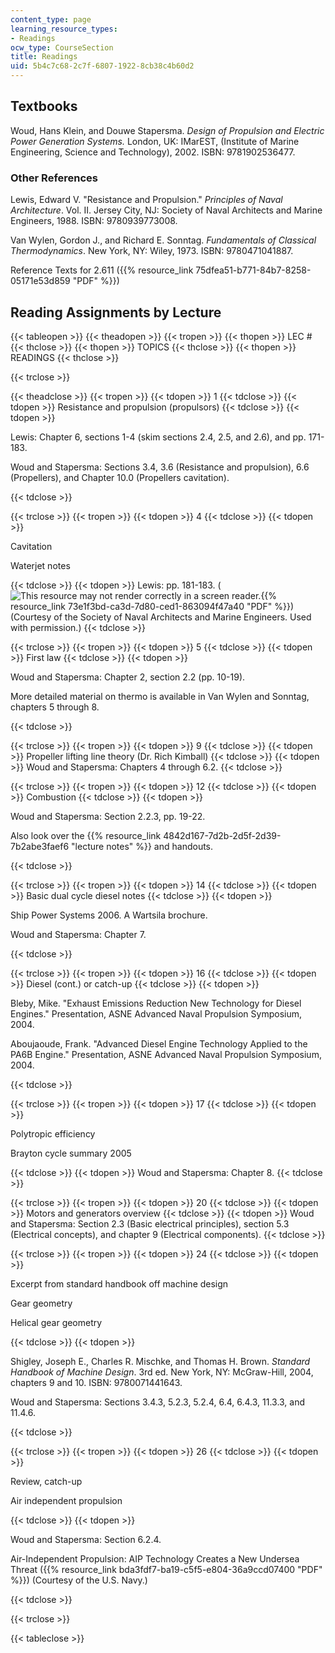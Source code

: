 ```yaml
---
content_type: page
learning_resource_types:
- Readings
ocw_type: CourseSection
title: Readings
uid: 5b4c7c68-2c7f-6807-1922-8cb38c4b60d2
---
```


Textbooks
---------

Woud, Hans Klein, and Douwe Stapersma. _Design of Propulsion and Electric Power Generation Systems._ London, UK: IMarEST, (Institute of Marine Engineering, Science and Technology), 2002. ISBN: 9781902536477.

### Other References

Lewis, Edward V. "Resistance and Propulsion." _Principles of Naval Architecture_. Vol. II. Jersey City, NJ: Society of Naval Architects and Marine Engineers, 1988. ISBN: 9780939773008.

Van Wylen, Gordon J., and Richard E. Sonntag. _Fundamentals of Classical Thermodynamics_. New York, NY: Wiley, 1973. ISBN: 9780471041887.

Reference Texts for 2.611 ({{% resource_link 75dfea51-b771-84b7-8258-05171e53d859 "PDF" %}})

Reading Assignments by Lecture
------------------------------

{{< tableopen >}}
{{< theadopen >}}
{{< tropen >}}
{{< thopen >}}
LEC #
{{< thclose >}}
{{< thopen >}}
TOPICS
{{< thclose >}}
{{< thopen >}}
READINGS
{{< thclose >}}

{{< trclose >}}

{{< theadclose >}}
{{< tropen >}}
{{< tdopen >}}
1
{{< tdclose >}}
{{< tdopen >}}
Resistance and propulsion (propulsors)
{{< tdclose >}}
{{< tdopen >}}


Lewis: Chapter 6, sections 1-4 (skim sections 2.4, 2.5, and 2.6), and pp. 171-183.

Woud and Stapersma: Sections 3.4, 3.6 (Resistance and propulsion), 6.6 (Propellers), and Chapter 10.0 (Propellers cavitation).


{{< tdclose >}}

{{< trclose >}}
{{< tropen >}}
{{< tdopen >}}
4
{{< tdclose >}}
{{< tdopen >}}


Cavitation

Waterjet notes


{{< tdclose >}}
{{< tdopen >}}
Lewis: pp. 181-183. (![This resource may not render correctly in a screen reader.](/images/inacessible.gif){{% resource_link 73e1f3bd-ca3d-7d80-ced1-863094f47a40 "PDF" %}}) (Courtesy of the Society of Naval Architects and Marine Engineers. Used with permission.)
{{< tdclose >}}

{{< trclose >}}
{{< tropen >}}
{{< tdopen >}}
5
{{< tdclose >}}
{{< tdopen >}}
First law
{{< tdclose >}}
{{< tdopen >}}


Woud and Stapersma: Chapter 2, section 2.2 (pp. 10-19).

More detailed material on thermo is available in Van Wylen and Sonntag, chapters 5 through 8.


{{< tdclose >}}

{{< trclose >}}
{{< tropen >}}
{{< tdopen >}}
9
{{< tdclose >}}
{{< tdopen >}}
Propeller lifting line theory (Dr. Rich Kimball)
{{< tdclose >}}
{{< tdopen >}}
Woud and Stapersma: Chapters 4 through 6.2.
{{< tdclose >}}

{{< trclose >}}
{{< tropen >}}
{{< tdopen >}}
12
{{< tdclose >}}
{{< tdopen >}}
Combustion
{{< tdclose >}}
{{< tdopen >}}


Woud and Stapersma: Section 2.2.3, pp. 19-22.

Also look over the {{% resource_link 4842d167-7d2b-2d5f-2d39-7b2abe3faef6 "lecture notes" %}} and handouts.


{{< tdclose >}}

{{< trclose >}}
{{< tropen >}}
{{< tdopen >}}
14
{{< tdclose >}}
{{< tdopen >}}
Basic dual cycle diesel notes
{{< tdclose >}}
{{< tdopen >}}


Ship Power Systems 2006. A Wartsila brochure.

Woud and Stapersma: Chapter 7.


{{< tdclose >}}

{{< trclose >}}
{{< tropen >}}
{{< tdopen >}}
16
{{< tdclose >}}
{{< tdopen >}}
Diesel (cont.) or catch-up
{{< tdclose >}}
{{< tdopen >}}


Bleby, Mike. "Exhaust Emissions Reduction New Technology for Diesel Engines." Presentation, ASNE Advanced Naval Propulsion Symposium, 2004.

Aboujaoude, Frank. "Advanced Diesel Engine Technology Applied to the PA6B Engine." Presentation, ASNE Advanced Naval Propulsion Symposium, 2004.


{{< tdclose >}}

{{< trclose >}}
{{< tropen >}}
{{< tdopen >}}
17
{{< tdclose >}}
{{< tdopen >}}


Polytropic efficiency

Brayton cycle summary 2005


{{< tdclose >}}
{{< tdopen >}}
Woud and Stapersma: Chapter 8.
{{< tdclose >}}

{{< trclose >}}
{{< tropen >}}
{{< tdopen >}}
20
{{< tdclose >}}
{{< tdopen >}}
Motors and generators overview
{{< tdclose >}}
{{< tdopen >}}
Woud and Stapersma: Section 2.3 (Basic electrical principles), section 5.3 (Electrical concepts), and chapter 9 (Electrical components).
{{< tdclose >}}

{{< trclose >}}
{{< tropen >}}
{{< tdopen >}}
24
{{< tdclose >}}
{{< tdopen >}}


Excerpt from standard handbook off machine design

Gear geometry

Helical gear geometry


{{< tdclose >}}
{{< tdopen >}}


Shigley, Joseph E., Charles R. Mischke, and Thomas H. Brown. _Standard Handbook of Machine Design_. 3rd ed. New York, NY: McGraw-Hill, 2004, chapters 9 and 10. ISBN: 9780071441643.

Woud and Stapersma: Sections 3.4.3, 5.2.3, 5.2.4, 6.4, 6.4.3, 11.3.3, and 11.4.6.


{{< tdclose >}}

{{< trclose >}}
{{< tropen >}}
{{< tdopen >}}
26
{{< tdclose >}}
{{< tdopen >}}


Review, catch-up

Air independent propulsion


{{< tdclose >}}
{{< tdopen >}}


Woud and Stapersma: Section 6.2.4.

Air-Independent Propulsion: AIP Technology Creates a New Undersea Threat ({{% resource_link bda3fdf7-ba19-c5f5-e804-36a9ccd07400 "PDF" %}}) (Courtesy of the U.S. Navy.)


{{< tdclose >}}

{{< trclose >}}

{{< tableclose >}}